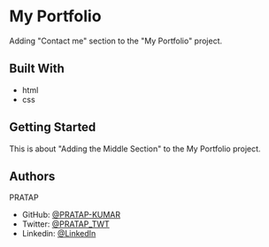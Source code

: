 # My Portfolio

Adding "Contact me" section to the "My Portfolio" project.

## Built With

- html
- css

## Getting Started

This is about "Adding the Middle Section" to the My Portfolio project.

## Authors

PRATAP
- GitHub: [@PRATAP-KUMAR](https://github.com/PRATAP-KUMAR)
- Twitter: [@PRATAP_TWT](https://twitter.com/PRATAP_TWT)
- Linkedin: [@LinkedIn](https://www.linkedin.com/in/pratap-kumar-panabaka-755489236/)
